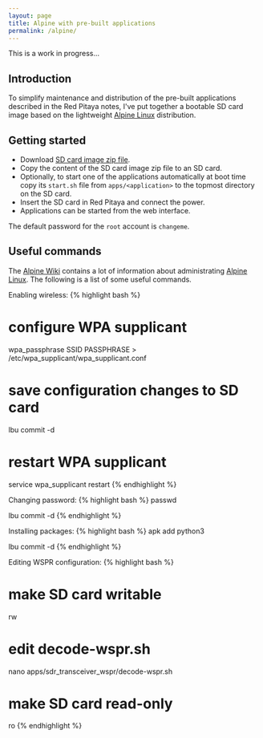 ```yaml
---
layout: page
title: Alpine with pre-built applications
permalink: /alpine/
---
```


This is a work in progress...

Introduction
-----

To simplify maintenance and distribution of the pre-built applications described in the Red Pitaya notes, I've put together a bootable SD card image based on the lightweight [Alpine Linux](https://alpinelinux.org) distribution.

Getting started
-----

 - Download [SD card image zip file](https://www.dropbox.com/sh/5fy49wae6xwxa8a/AAAbWvUPrcuHcmLeEt5vLxdja/red-pitaya-alpine-3.6-armhf-20170913.zip?dl=1).
 - Copy the content of the SD card image zip file to an SD card.
 - Optionally, to start one of the applications automatically at boot time copy its `start.sh` file from `apps/<application>` to the topmost directory on the SD card.
 - Insert the SD card in Red Pitaya and connect the power.
 - Applications can be started from the web interface.

The default password for the `root` account is `changeme`.

Useful commands
-----

The [Alpine Wiki](http://wiki.alpinelinux.org) contains a lot of information about administrating [Alpine Linux](https://alpinelinux.org). The following is a list of some useful commands.

Enabling wireless:
{% highlight bash %}
# configure WPA supplicant
wpa_passphrase SSID PASSPHRASE > /etc/wpa_supplicant/wpa_supplicant.conf

# save configuration changes to SD card
lbu commit -d

# restart WPA supplicant
service wpa_supplicant restart
{% endhighlight %}

Changing password:
{% highlight bash %}
passwd

lbu commit -d
{% endhighlight %}

Installing packages:
{% highlight bash %}
apk add python3

lbu commit -d
{% endhighlight %}

Editing WSPR configuration:
{% highlight bash %}
# make SD card writable
rw

# edit decode-wspr.sh
nano apps/sdr_transceiver_wspr/decode-wspr.sh

# make SD card read-only
ro
{% endhighlight %}
